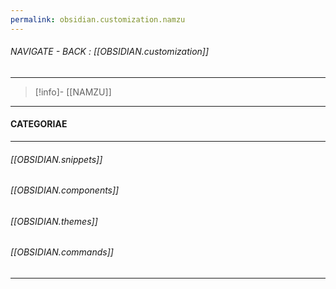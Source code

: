 ```yaml
---
permalink: obsidian.customization.namzu
---
```


###### NAVIGATE - BACK : [[OBSIDIAN.customization]]
------
>[!info]- [[NAMZU]]
-----
#### CATEGORIAE
----

###### [[OBSIDIAN.snippets]]

###### [[OBSIDIAN.components]]

###### [[OBSIDIAN.themes]]

###### [[OBSIDIAN.commands]]


-----



